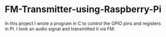 # FM-Transmitter-using-Raspberry-Pi

In this project I wrote a program in C to control the GPIO pins and registers in PI. I took an audio signal and transmitted it via 
FM. 
